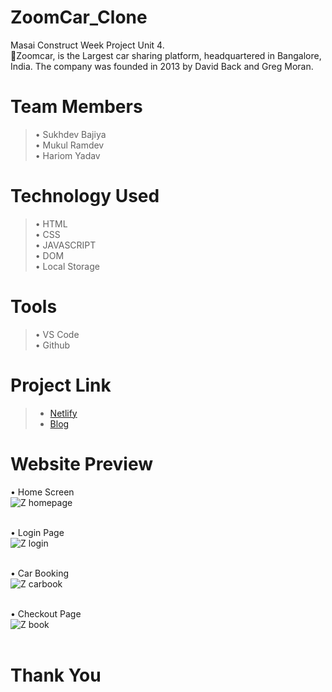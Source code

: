 # ZoomCar_Clone
Masai Construct Week Project Unit 4. <br>
🚗Zoomcar, is the Largest car sharing platform, headquartered in Bangalore, India. The company was founded in 2013 by David Back and Greg Moran.

# Team Members
> •	Sukhdev Bajiya <br>
> •	Mukul Ramdev <br>
> •	Hariom Yadav <br>

# Technology Used
> •	HTML <br>
> •	CSS <br>
> •	JAVASCRIPT <br>
> •	DOM <br>
> •	Local Storage <br>

# Tools
> •	VS Code <br>
> •	Github

# Project Link
> - [Netlify](https://incomparable-fox-2fa22e.netlify.app)
> - [Blog](https://zoomcarclone.hashnode.dev/zoomcarclone)

# Website Preview

•	Home Screen <br>
![Z homepage](https://user-images.githubusercontent.com/65118538/176912038-9a6f4b55-42f8-426f-9c72-abad890585c0.jpg)
<br> <br>

•	Login Page <br>
![Z login](https://user-images.githubusercontent.com/65118538/176912896-e67db5f6-741d-4924-9c27-29552e9a4045.jpg)
<br> <br>

•	Car Booking <br>
![Z carbook](https://user-images.githubusercontent.com/65118538/176913134-27ef24dd-5126-4670-9c8b-d5cfd4958b12.jpg)
<br> <br>

•	Checkout Page <br>
![Z book](https://user-images.githubusercontent.com/65118538/176913330-04be07ae-73ce-4b58-a883-99414873d8af.jpg)
<br> <br>

# Thank You
